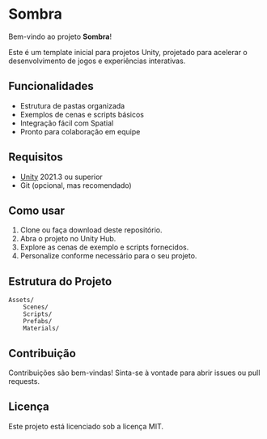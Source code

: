 # Sombra
Bem-vindo ao projeto **Sombra**!

Este é um template inicial para projetos Unity, projetado para acelerar o desenvolvimento de jogos e experiências interativas.

## Funcionalidades

- Estrutura de pastas organizada
- Exemplos de cenas e scripts básicos
- Integração fácil com Spatial
- Pronto para colaboração em equipe

## Requisitos

- [Unity](https://unity.com/) 2021.3 ou superior
- Git (opcional, mas recomendado)

## Como usar

1. Clone ou faça download deste repositório.
2. Abra o projeto no Unity Hub.
3. Explore as cenas de exemplo e scripts fornecidos.
4. Personalize conforme necessário para o seu projeto.

## Estrutura do Projeto

```
Assets/
    Scenes/
    Scripts/
    Prefabs/
    Materials/
```

## Contribuição

Contribuições são bem-vindas! Sinta-se à vontade para abrir issues ou pull requests.

## Licença

Este projeto está licenciado sob a licença MIT.
